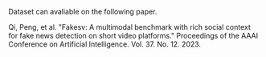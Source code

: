 Dataset can avaliable on the following paper.

Qi, Peng, et al. "Fakesv: A multimodal benchmark with rich social context for fake news detection on short video platforms." Proceedings of the AAAI Conference on Artificial Intelligence. Vol. 37. No. 12. 2023.
